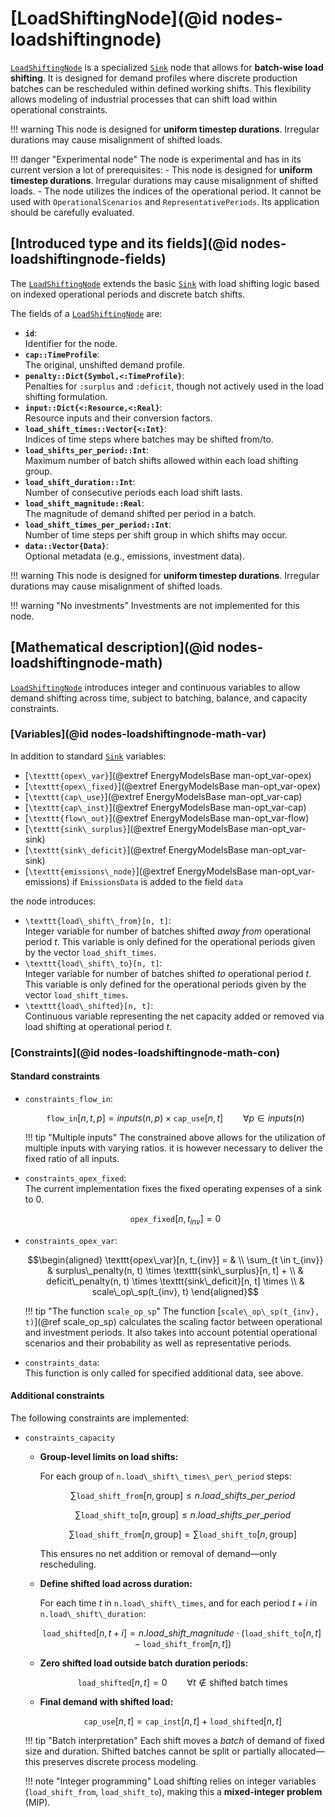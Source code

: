 # [LoadShiftingNode](@id nodes-loadshiftingnode)

[`LoadShiftingNode`](@ref) is a specialized [`Sink`](@ref) node that allows for **batch-wise load shifting**. It is designed for demand profiles where discrete production batches can be rescheduled within defined working shifts. This flexibility allows modeling of industrial processes that can shift load within operational constraints.

!!! warning
    This node is designed for **uniform timestep durations**. Irregular durations may cause misalignment of shifted loads.

!!! danger "Experimental node"
    The node is experimental and has in its current version a lot of prerequisites:
    - This node is designed for **uniform timestep durations**.
      Irregular durations may cause misalignment of shifted loads.
    - The node utilizes the indices of the operational period.
      It cannot be used with `OperationalScenarios` and `RepresentativePeriods`.
    Its application should be carefully evaluated.


## [Introduced type and its fields](@id nodes-loadshiftingnode-fields)

The [`LoadShiftingNode`](@ref) extends the basic [`Sink`](@ref) with load shifting logic based on indexed operational periods and discrete batch shifts.

The fields of a [`LoadShiftingNode`](@ref) are:

- **`id`**:\
  Identifier for the node.
- **`cap::TimeProfile`**:\
  The original, unshifted demand profile.
- **`penalty::Dict{Symbol,<:TimeProfile}`**:\
  Penalties for `:surplus` and `:deficit`, though not actively used in the load shifting formulation.
- **`input::Dict{<:Resource,<:Real}`**:\
  Resource inputs and their conversion factors.
- **`load_shift_times::Vector{<:Int}`**:\
  Indices of time steps where batches may be shifted from/to.
- **`load_shifts_per_period::Int`**:\
  Maximum number of batch shifts allowed within each load shifting group.
- **`load_shift_duration::Int`**:\
  Number of consecutive periods each load shift lasts.
- **`load_shift_magnitude::Real`**:\
  The magnitude of demand shifted per period in a batch.
- **`load_shift_times_per_period::Int`**:\
  Number of time steps per shift group in which shifts may occur.
- **`data::Vector{Data}`**:\
  Optional metadata (e.g., emissions, investment data).

!!! warning
    This node is designed for **uniform timestep durations**. Irregular durations may cause misalignment of shifted loads.

!!! warning "No investments"
    Investments are not implemented for this node.


## [Mathematical description](@id nodes-loadshiftingnode-math)

[`LoadShiftingNode`](@ref) introduces integer and continuous variables to allow demand shifting across time, subject to batching, balance, and capacity constraints.

### [Variables](@id nodes-loadshiftingnode-math-var)

In addition to standard [`Sink`](@ref) variables:

- [``\texttt{opex\_var}``](@extref EnergyModelsBase man-opt_var-opex)
- [``\texttt{opex\_fixed}``](@extref EnergyModelsBase man-opt_var-opex)
- [``\texttt{cap\_use}``](@extref EnergyModelsBase man-opt_var-cap)
- [``\texttt{cap\_inst}``](@extref EnergyModelsBase man-opt_var-cap)
- [``\texttt{flow\_out}``](@extref EnergyModelsBase man-opt_var-flow)
- [``\texttt{sink\_surplus}``](@extref EnergyModelsBase man-opt_var-sink)
- [``\texttt{sink\_deficit}``](@extref EnergyModelsBase man-opt_var-sink)
- [``\texttt{emissions\_node}``](@extref EnergyModelsBase man-opt_var-emissions) if `EmissionsData` is added to the field `data`

the node introduces:

- ``\texttt{load\_shift\_from}[n, t]``:\
  Integer variable for number of batches shifted *away from* operational period $t$.
  This variable is only defined for the operational periods given by the vector `load_shift_times`.
- ``\texttt{load\_shift\_to}[n, t]``:\
  Integer variable for number of batches shifted *to* operational period $t$.
  This variable is only defined for the operational periods given by the vector `load_shift_times`.
- ``\texttt{load\_shifted}[n, t]``:\
  Continuous variable representing the net capacity added or removed via load shifting at operational period $t$.

### [Constraints](@id nodes-loadshiftingnode-math-con)

#### Standard constraints

- `constraints_flow_in`:

  ```math
  \texttt{flow\_in}[n, t, p] =
  inputs(n, p) \times \texttt{cap\_use}[n, t]
  \qquad \forall p \in inputs(n)
  ```

  !!! tip "Multiple inputs"
      The constrained above allows for the utilization of multiple inputs with varying ratios.
      it is however necessary to deliver the fixed ratio of all inputs.

- `constraints_opex_fixed`:\
  The current implementation fixes the fixed operating expenses of a sink to 0.

  ```math
  \texttt{opex\_fixed}[n, t_{inv}] = 0
  ```

- `constraints_opex_var`:

  ```math
  \begin{aligned}
  \texttt{opex\_var}[n, t_{inv}] = & \\
    \sum_{t \in t_{inv}} & surplus\_penalty(n, t) \times \texttt{sink\_surplus}[n, t] + \\ &
    deficit\_penalty(n, t) \times \texttt{sink\_deficit}[n, t] \times \\ &
    scale\_op\_sp(t_{inv}, t)
  \end{aligned}
  ```

  !!! tip "The function `scale_op_sp`"
      The function [``scale\_op\_sp(t_{inv}, t)``](@ref scale_op_sp) calculates the scaling factor between operational and investment periods.
      It also takes into account potential operational scenarios and their probability as well as representative periods.

- `constraints_data`:\
  This function is only called for specified additional data, see above.


#### Additional constraints

The following constraints are implemented:

- `constraints_capacity`

  - **Group-level limits on load shifts:**

    For each group of ``n.load\_shift\_times\_per\_period`` steps:

    ```math
    \sum \texttt{load\_shift\_from}[n, \text{group}] \leq n.load\_shifts\_per\_period
    ```

    ```math
    \sum \texttt{load\_shift\_to}[n, \text{group}] \leq n.load\_shifts\_per\_period
    ```

    ```math
    \sum \texttt{load\_shift\_from}[n, \text{group}] =
    \sum \texttt{load\_shift\_to}[n, \text{group}]
    ```

    This ensures no net addition or removal of demand—only rescheduling.

  - **Define shifted load across duration:**

    For each time $t$ in ``n.load\_shift\_times``, and for each period $t+i$ in ``n.load\_shift\_duration``:

    ```math
    \texttt{load\_shifted}[n, t+i] =
    n.load\_shift\_magnitude \cdot
    (\texttt{load\_shift\_to}[n, t] - \texttt{load\_shift\_from}[n, t])
    ```

  - **Zero shifted load outside batch duration periods:**

    ```math
    \texttt{load\_shifted}[n, t] = 0
    \qquad \forall t \notin \text{shifted batch times}
    ```

  - **Final demand with shifted load:**

    ```math
    \texttt{cap\_use}[n, t] = \texttt{cap\_inst}[n, t] + \texttt{load\_shifted}[n, t]
    ```

  !!! tip "Batch interpretation"
      Each shift moves a *batch* of demand of fixed size and duration. Shifted batches cannot be split or partially allocated—this preserves discrete process modeling.

  !!! note "Integer programming"
      Load shifting relies on integer variables (`load_shift_from`, `load_shift_to`), making this a **mixed-integer problem** (MIP).

